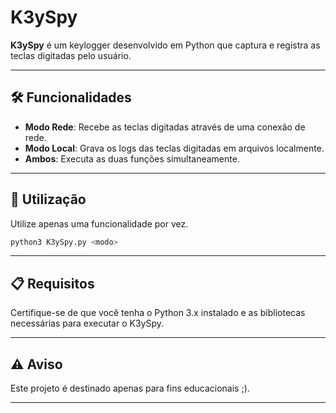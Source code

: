 # K3ySpy

**K3ySpy** é um keylogger desenvolvido em Python que captura e registra as teclas digitadas pelo usuário. 

---

## 🛠️ Funcionalidades

- **Modo Rede**: Recebe as teclas digitadas através de uma conexão de rede.
- **Modo Local**: Grava os logs das teclas digitadas em arquivos localmente.
- **Ambos**: Executa as duas funções simultaneamente.

---

## 🚀 Utilização

Utilize apenas uma funcionalidade por vez.

```bash
python3 K3ySpy.py <modo>
```

---

## 📋 Requisitos

Certifique-se de que você tenha o Python 3.x instalado e as bibliotecas necessárias para executar o K3ySpy.

---

## ⚠️ Aviso

Este projeto é destinado apenas para fins educacionais ;).

---
